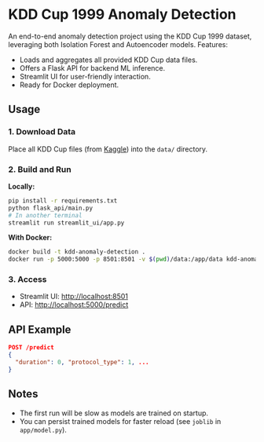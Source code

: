 # KDD Cup 1999 Anomaly Detection

An end-to-end anomaly detection project using the KDD Cup 1999 dataset, leveraging both Isolation Forest and Autoencoder models. Features:

- Loads and aggregates all provided KDD Cup data files.
- Offers a Flask API for backend ML inference.
- Streamlit UI for user-friendly interaction.
- Ready for Docker deployment.

## Usage

### 1. Download Data

Place all KDD Cup files (from [Kaggle](https://www.kaggle.com/datasets/galaxyh/kdd-cup-1999-data)) into the `data/` directory.

### 2. Build and Run

**Locally:**

```sh
pip install -r requirements.txt
python flask_api/main.py
# In another terminal
streamlit run streamlit_ui/app.py
```

**With Docker:**

```sh
docker build -t kdd-anomaly-detection .
docker run -p 5000:5000 -p 8501:8501 -v $(pwd)/data:/app/data kdd-anomaly-detection
```

### 3. Access

- Streamlit UI: [http://localhost:8501](http://localhost:8501)
- API: [http://localhost:5000/predict](http://localhost:5000/predict)

## API Example

```json
POST /predict
{
  "duration": 0, "protocol_type": 1, ...
}
```

## Notes

- The first run will be slow as models are trained on startup.
- You can persist trained models for faster reload (see `joblib` in `app/model.py`).